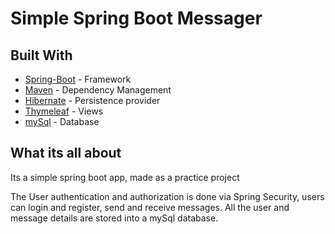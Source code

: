 # Simple Spring Boot Messager


## Built With

* [Spring-Boot](https://www.oracle.com/java/technologies/java-ee-glance.html) - Framework
* [Maven](http://springboot.io) - Dependency Management
* [Hibernate](https://hibernate.org/) - Persistence provider
* [Thymeleaf](https://www.thymeleaf.org/) - Views
* [mySql](https://www.mysql.com/) - Database

## What its all about

Its a simple spring boot app, made as a practice project

The User authentication and authorization is done via Spring Security,
users can login and register, send and receive messages. All the user and message details are
stored into a mySql database.
